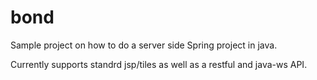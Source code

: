 bond
====

Sample project on how to do a server side Spring project in java.

Currently supports standrd jsp/tiles as well as a restful and java-ws API.
